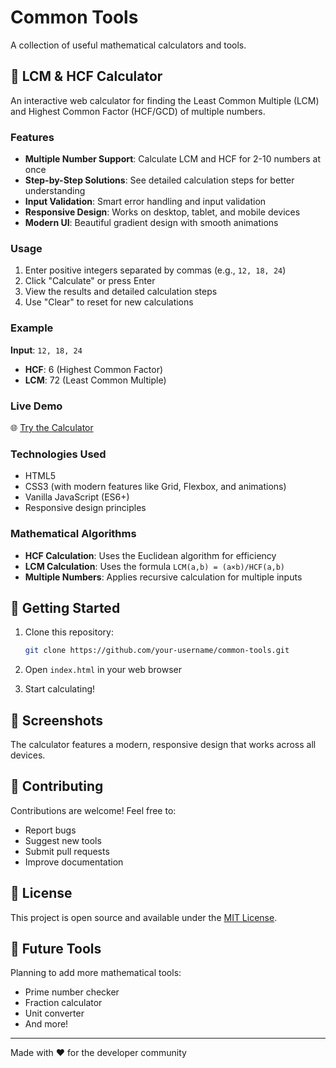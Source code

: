 # Common Tools

A collection of useful mathematical calculators and tools.

## 🧮 LCM & HCF Calculator

An interactive web calculator for finding the Least Common Multiple (LCM) and Highest Common Factor (HCF/GCD) of multiple numbers.

### Features

- **Multiple Number Support**: Calculate LCM and HCF for 2-10 numbers at once
- **Step-by-Step Solutions**: See detailed calculation steps for better understanding
- **Input Validation**: Smart error handling and input validation
- **Responsive Design**: Works on desktop, tablet, and mobile devices
- **Modern UI**: Beautiful gradient design with smooth animations

### Usage

1. Enter positive integers separated by commas (e.g., `12, 18, 24`)
2. Click "Calculate" or press Enter
3. View the results and detailed calculation steps
4. Use "Clear" to reset for new calculations

### Example

**Input**: `12, 18, 24`
- **HCF**: 6 (Highest Common Factor)
- **LCM**: 72 (Least Common Multiple)

### Live Demo

🌐 [Try the Calculator](https://your-username.github.io/common-tools/)

### Technologies Used

- HTML5
- CSS3 (with modern features like Grid, Flexbox, and animations)
- Vanilla JavaScript (ES6+)
- Responsive design principles

### Mathematical Algorithms

- **HCF Calculation**: Uses the Euclidean algorithm for efficiency
- **LCM Calculation**: Uses the formula `LCM(a,b) = (a×b)/HCF(a,b)`
- **Multiple Numbers**: Applies recursive calculation for multiple inputs

## 🚀 Getting Started

1. Clone this repository:
   ```bash
   git clone https://github.com/your-username/common-tools.git
   ```

2. Open `index.html` in your web browser

3. Start calculating!

## 📱 Screenshots

The calculator features a modern, responsive design that works across all devices.

## 🤝 Contributing

Contributions are welcome! Feel free to:

- Report bugs
- Suggest new tools
- Submit pull requests
- Improve documentation

## 📄 License

This project is open source and available under the [MIT License](LICENSE).

## 🎯 Future Tools

Planning to add more mathematical tools:
- Prime number checker
- Fraction calculator
- Unit converter
- And more!

---

Made with ❤️ for the developer community
